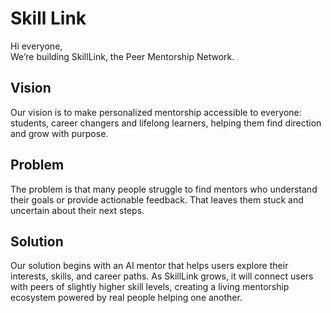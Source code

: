 # Skill Link

Hi everyone,  
We’re building SkillLink, the Peer Mentorship Network. 

## Vision
Our vision is to make personalized mentorship accessible to everyone: students, career changers and lifelong learners, helping them find direction and grow with purpose.

## Problem
The problem is that many people struggle to find mentors who understand their goals or provide actionable feedback. That leaves them stuck and uncertain about their next steps.

## Solution
Our solution begins with an AI mentor that helps users explore their interests, skills, and career paths. As SkillLink grows, it will connect users with peers of slightly higher skill levels, creating a living mentorship ecosystem powered by real people helping one another. 
